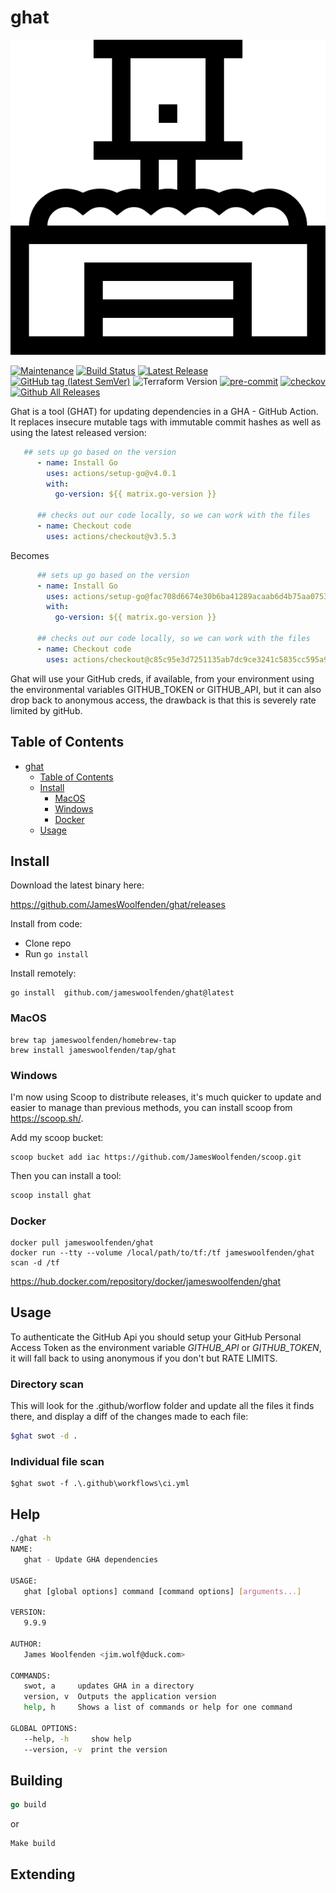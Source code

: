 # ghat

![alt text](ghat.png "ghat")

[![Maintenance](https://img.shields.io/badge/Maintained%3F-yes-green.svg)](https://GitHub.com/jameswoolfenden/ghat/graphs/commit-activity)
[![Build Status](https://github.com/JamesWoolfenden/ghat/workflows/CI/badge.svg?branch=master)](https://github.com/JamesWoolfenden/ghat)
[![Latest Release](https://img.shields.io/github/release/JamesWoolfenden/ghat.svg)](https://github.com/JamesWoolfenden/ghat/releases/latest)
[![GitHub tag (latest SemVer)](https://img.shields.io/github/tag/JamesWoolfenden/ghat.svg?label=latest)](https://github.com/JamesWoolfenden/ghat/releases/latest)
![Terraform Version](https://img.shields.io/badge/tf-%3E%3D0.14.0-blue.svg)
[![pre-commit](https://img.shields.io/badge/pre--commit-enabled-brightgreen?logo=pre-commit&logoColor=white)](https://github.com/pre-commit/pre-commit)
[![checkov](https://img.shields.io/badge/checkov-verified-brightgreen)](https://www.checkov.io/)
[![Github All Releases](https://img.shields.io/github/downloads/jameswoolfenden/ghat/total.svg)](https://github.com/JamesWoolfenden/ghat/releases)

Ghat is a tool  (GHAT) for updating dependencies in a GHA - GitHub Action. It replaces insecure mutable tags with immutable commit hashes as well as using the latest released version:

```yml
   ## sets up go based on the version
      - name: Install Go
        uses: actions/setup-go@v4.0.1
        with:
          go-version: ${{ matrix.go-version }}

      ## checks out our code locally, so we can work with the files
      - name: Checkout code
        uses: actions/checkout@v3.5.3
```

Becomes

```yml
      ## sets up go based on the version
      - name: Install Go
        uses: actions/setup-go@fac708d6674e30b6ba41289acaab6d4b75aa0753 # v4.0.1
        with:
          go-version: ${{ matrix.go-version }}

      ## checks out our code locally, so we can work with the files
      - name: Checkout code
        uses: actions/checkout@c85c95e3d7251135ab7dc9ce3241c5835cc595a9 # v3.5.3
```

Ghat will use your GitHub creds, if available, from your environment using the environmental variables GITHUB_TOKEN or GITHUB_API, but it can also drop back to anonymous access, the drawback is that this is severely rate limited by gitHub.

## Table of Contents

<!--toc:start-->
- [ghat](#ghat)
  - [Table of Contents](#table-of-contents)
  - [Install](#install)
    - [MacOS](#macos)
    - [Windows](#windows)
    - [Docker](#docker)
  - [Usage](#usage)

<!--toc:end-->

## Install

Download the latest binary here:

<https://github.com/JamesWoolfenden/ghat/releases>

Install from code:

- Clone repo
- Run `go install`

Install remotely:

```shell
go install  github.com/jameswoolfenden/ghat@latest
```

### MacOS

```shell
brew tap jameswoolfenden/homebrew-tap
brew install jameswoolfenden/tap/ghat
```

### Windows

I'm now using Scoop to distribute releases, it's much quicker to update and easier to manage than previous methods,
you can install scoop from <https://scoop.sh/>.

Add my scoop bucket:

```shell
scoop bucket add iac https://github.com/JamesWoolfenden/scoop.git
```

Then you can install a tool:

```bash
scoop install ghat
```

### Docker

```shell
docker pull jameswoolfenden/ghat
docker run --tty --volume /local/path/to/tf:/tf jameswoolfenden/ghat scan -d /tf
```

<https://hub.docker.com/repository/docker/jameswoolfenden/ghat>

## Usage

To authenticate the GitHub Api you should setup your GitHub Personal Access Token as the environment variable
*GITHUB_API* or *GITHUB_TOKEN*, it will fall back to using anonymous if you don't but RATE LIMITS.

### Directory scan
This will look for the .github/worflow folder and update all the files it finds there, and display a diff of the changes made to each file:

```bash
$ghat swot -d .
```

### Individual file scan

```
$ghat swot -f .\.github\workflows\ci.yml
```

## Help

```bash
./ghat -h
NAME:
   ghat - Update GHA dependencies

USAGE:
   ghat [global options] command [command options] [arguments...]

VERSION:
   9.9.9

AUTHOR:
   James Woolfenden <jim.wolf@duck.com>

COMMANDS:
   swot, a     updates GHA in a directory
   version, v  Outputs the application version
   help, h     Shows a list of commands or help for one command

GLOBAL OPTIONS:
   --help, -h     show help
   --version, -v  print the version

```

## Building

```go
go build
```

or

```Make
Make build
```

## Extending
